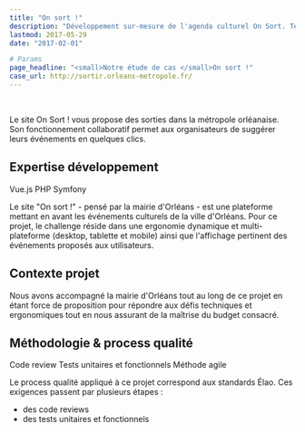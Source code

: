 ```yaml
---
title: "On sort !"
description: "Développement sur-mesure de l'agenda culturel On Sort. Technologies : Vue.js, PHP, framework Symfony."
lastmod: 2017-05-29
date: "2017-02-01"

# Params
page_headline: "<small>Notre étude de cas </small>On sort !"
case_url: http://sortir.orleans-metropole.fr/
---
```

<section class="preview">
    <div class="col-lg-9 frame">
        <a href="http://sortir.orleans-metropole.fr/" target="_blank" class="frame__link">
          <img data-slideshow="illustration" src="images/etudes-de-cas/onsort_mockup1.jpg" alt="">
        </a>
    </div>
    <div class="col-lg-3 frame--side pull-right">
        <img data-slideshow-thumb="illustration" src="images/etudes-de-cas/onsort_mockup1.jpg" alt="" class="active">
        <img data-slideshow-thumb="illustration" src="images/etudes-de-cas/onsort_mockup2.jpg" alt="">
        <img data-slideshow-thumb="illustration" src="images/etudes-de-cas/onsort_mockup3.jpg" alt="">
    </div>
</section>
<div class="clearfix"></div>
<section>
    <p class="description">Le site On Sort ! vous propose des sorties dans la métropole orléanaise. Son fonctionnement collaboratif permet aux organisateurs de suggérer leurs événements en quelques clics.</p>
    <article>
        <h2>Expertise développement</h2>
        <a class="tag tag--small">Vue.js</a>
        <a class="tag tag--small">PHP</a>
        <a class="tag tag--small">Symfony</a>
        <p>Le site "On sort !" - pensé par la mairie d'Orléans - est une plateforme mettant en avant les événements culturels de la ville d'Orléans. Pour ce projet, le challenge réside dans une ergonomie dynamique et multi-plateforme (desktop, tablette et mobile) ainsi que l'affichage pertinent des événements proposés aux utilisateurs.</p>
    </article>
    <article>
        <h2>Contexte projet</h2>
        <p>Nous avons accompagné la mairie d'Orléans tout au long de ce projet en étant force de proposition pour répondre aux défis techniques et ergonomiques tout en nous assurant de la maîtrise du budget consacré.</p>
    </article>
    <article>
        <h2>Méthodologie & process qualité</h2>
        <a class="tag tag--small">Code review</a>
        <a class="tag tag--small">Tests unitaires et fonctionnels</a>
        <a class="tag tag--small">Méthode agile</a>
        <p>Le process qualité appliqué à ce projet correspond aux standards Élao. Ces exigences passent par plusieurs étapes :</p>
        <ul class="red-square">
            <li><span>des code reviews</span></li>
            <li><span>des tests unitaires et fonctionnels</span></li>
        </ul>
    </article>
</section>
